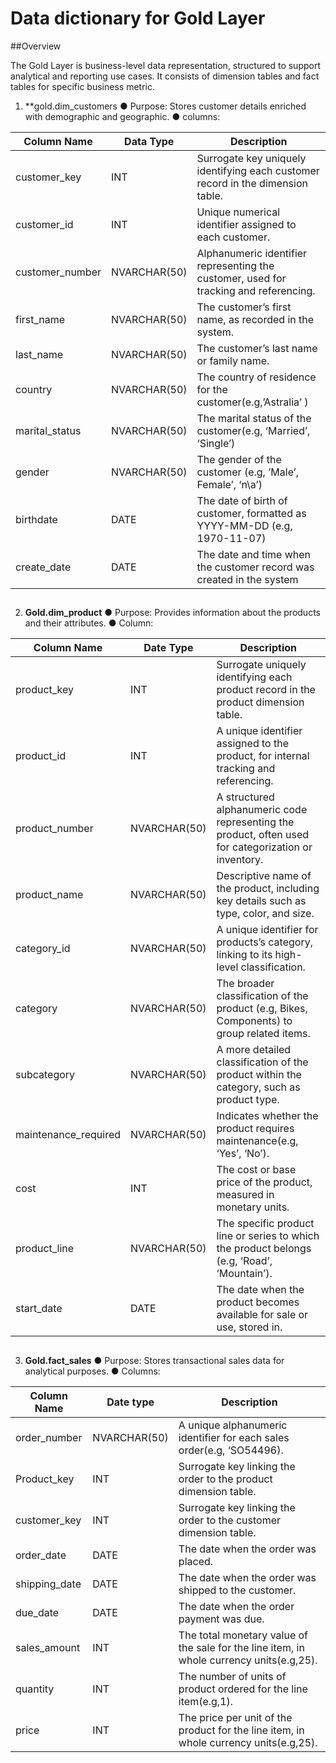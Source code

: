 # Data dictionary for Gold Layer

##Overview

The Gold Layer is business-level data representation, structured to support analytical and
reporting use cases. It consists of dimension tables and fact tables for specific business
metric.

1. **gold.dim_customers
● Purpose: Stores customer details enriched with demographic and geographic.
● columns:

|Column Name | Data Type | Description|
|----------- |-----------|------------|
|customer_key | INT | Surrogate key uniquely identifying each customer record in the dimension table.|
|customer_id  | INT | Unique numerical identifier assigned to each customer.|
|customer_number | NVARCHAR(50) | Alphanumeric identifier representing the customer, used for tracking and referencing.|
|first_name | NVARCHAR(50) | The customer’s first name, as recorded in the system.|
|last_name | NVARCHAR(50) | The customer’s last name or family name.|
|country | NVARCHAR(50) | The country of residence for the customer(e.g,’Astralia’ )|
|marital_status | NVARCHAR(50) | The marital status of the customer(e.g, ‘Married’, ‘Single’)|
|gender | NVARCHAR(50) | The gender of the customer (e.g, ’Male’, Female’, ‘n\a’)|
|birthdate | DATE | The date of birth of customer, formatted as YYYY-MM-DD (e.g, 1970-11-07)|
|create_date | DATE | The date and time when the customer record was created in the system|

##

2. **Gold.dim_product**
● Purpose: Provides information about the products and their attributes.
● Column:

|Column Name | Date Type | Description |
|------------|-----------|-------------|
|product_key | INT | Surrogate uniquely identifying each product record in the product dimension table.|
|product_id | INT | A unique identifier assigned to the product, for internal tracking and referencing.|
|product_number | NVARCHAR(50) | A structured alphanumeric code representing the product, often used for categorization or inventory.|
|product_name | NVARCHAR(50) | Descriptive name of the product, including key details such as type, color, and size.|
|category_id | NVARCHAR(50) | A unique identifier for products’s category, linking to its high-level classification.|
|category | NVARCHAR(50) | The broader classification of the product (e.g, Bikes, Components) to group related items.|
|subcategory | NVARCHAR(50) | A more detailed classification of the product within the category, such as product type.|
|maintenance_required | NVARCHAR(50) | Indicates whether the product requires maintenance(e.g, ‘Yes’, ‘No’).|
|cost | INT | The cost or base price of the product, measured in monetary units.|
|product_line | NVARCHAR(50) | The specific product line or series to which the product belongs (e.g, ‘Road’, ‘Mountain’).|
|start_date | DATE | The date when the product becomes available for sale or use, stored in.|

##

3. **Gold.fact_sales**
● Purpose: Stores transactional sales data for analytical purposes.
● Columns:

|Column Name | Date type | Description |
|------------|-----------|-------------|
|order_number | NVARCHAR(50) | A unique alphanumeric identifier for each sales order(e.g, ‘SO54496).|
|Product_key | INT | Surrogate key linking the order to the product dimension table.|
|customer_key | INT | Surrogate key linking the order to the customer dimension table.|
|order_date | DATE | The date when the order was placed.|
|shipping_date | DATE | The date when the order was shipped to the customer.|
|due_date | DATE | The date when the order payment was due.|
|sales_amount | INT | The total monetary value of the sale for the line item, in whole currency units(e.g,25).|
|quantity | INT | The number of units of product ordered for the line item(e.g,1).|
|price | INT | The price per unit of the product for the line item, in whole currency units(e.g,25).|
